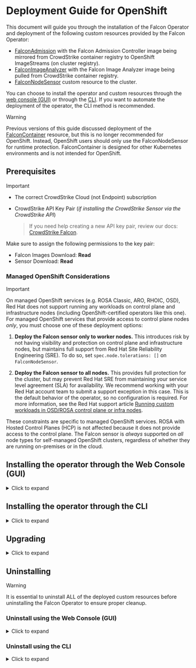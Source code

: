 # Deployment Guide for OpenShift

This document will guide you through the installation of the Falcon Operator and deployment of the following custom resources provided by the Falcon Operator:
- [FalconAdmission](resources/admission/README.md) with the Falcon Admission Controller image being mirrored from CrowdStrike container registry to OpenShift ImageStreams (on cluster registry).
- [FalconImageAnalyzer](resources/imageanalyzer/README.md) with the Falcon Image Analyzer image being pulled from CrowdStrike container registry.
- [FalconNodeSensor](resources/node/README.md) custom resource to the cluster.

You can choose to install the operator and custom resources through the [web console (GUI)](#installing-the-operator-through-the-web-console-gui) or through the [CLI](#installing-the-operator-through-the-cli).
If you want to automate the deployment of the operator, the CLI method is recommended.

> [!WARNING]
> Previous versions of this guide discussed deployment of the [FalconContainer](resources/container/README.md) resource, but this is no longer recommended for OpenShift. Instead, OpenShift users should only use the FalconNodeSensor for runtime protection. FalconContainer is designed for other Kubernetes environments and is not intended for OpenShift.

## Prerequisites

> [!IMPORTANT]
> - The correct CrowdStrike Cloud (not Endpoint) subscription
> - CrowdStrike API Key Pair (*if installing the CrowdStrike Sensor via the CrowdStrike API*)
>
>    > If you need help creating a new API key pair, review our docs: [CrowdStrike Falcon](https://falcon.crowdstrike.com/support/api-clients-and-keys).
>
>  Make sure to assign the following permissions to the key pair:
>  - Falcon Images Download: **Read**
>  - Sensor Download: **Read**

### Managed OpenShift Considerations

> [!IMPORTANT]
> On managed OpenShift services (e.g. ROSA Classic, ARO, RHOIC, OSD), Red Hat does not support running any workloads on control plane and infrastructure nodes (including OpenShift-certified operators like this one). For managed OpenShift services that provide access to control plane nodes _only_, you must choose one of these deployment options:
>
> 1. **Deploy the Falcon sensor only to worker nodes.** This introduces risk by not having visibility and protection on control plane and infrastructure nodes, but maintains full support from Red Hat Site Reliability Engineering (SRE). To do so, set `spec.node.tolerations: []` on `FalconNodeSensor`.
>
> 2. **Deploy the Falcon sensor to all nodes.** This provides full protection for the cluster, but may prevent Red Hat SRE from maintaining your service level agreement (SLA) for availability. We recommend working with your Red Hat account team to submit a support exception in this case. This is the default behavior of the operator, so no configuration is required. For more information, see the Red Hat support article [Running custom workloads in OSD/ROSA control plane or infra nodes](https://access.redhat.com/solutions/6972101).
>
> These constraints are specific to managed OpenShift services. ROSA with Hosted Control Planes (HCP) is not affected because it does not provide access to the control plane. The Falcon sensor is _always_ supported on _all_ node types for self-managed OpenShift clusters, regardless of whether they are running on-premises or in the cloud.

## Installing the operator through the Web Console (GUI)

<details>
  <summary>Click to expand</summary>

- Authenticate to your OpenShift cluster

   ![OpenShift Web Console Login](images/ocp-login.png)

- Click on the `Operators` dropdown. Then, click on `OperatorHub`

   ![OpenShift OperatorHub](images/ocp-ophub.png)

- Enter `crowdstrike` into the search bar, and click on the `CrowdStrike Falcon Platform - Operator` tile.

   ![OpenShift Search](images/ocp-optile.png)

- In the side menu, click the `Install` button.

   ![OpenShift CrowdStrike Operator Install](images/ocp-opinstall.png)

- Make any necessary changes as desired to the `InstallPlan` before installing the operator. You can set the update approval to `Automatic` which is the default or `Manual`. If you set to `Manual`, updates require approval before an operator will update.
  You can also set the desired update channel for OpenShift to check for updates. Click the `Install` button to begin the install.
   > [!NOTE]
   > Installation versions are tied to channels, and versions may not exist in every channel.

   ![OpenShift CrowdStrike Operator Install](images/ocp-opinstall2.png)

- Once the operator has completed installation, you can now deploy the custom resources the operator provides.

   ![OpenShift CrowdStrike Operator](images/ocp-opresources.png)

### Deploy the Node Sensor

<details>
  <summary>Click to expand</summary>

- To deploy the Falcon Node Sensor, click `Create Instance` for the `Falcon Node Sensor` Kind under the `Provided APIs` for the Falcon Operator.

   ![OpenShift CrowdStrike Falcon Node Sensor](images/ocp-fns.png)

- If using the CrowdStrike API method which connects to the CrowdStrike cloud and will attempt to discover your Falcon Customer ID as well as download the Falcon Sensor container image, make sure that you have a new [CrowdStrike API key pair](#prerequisites) before continuing.

   ![OpenShift CrowdStrike Falcon Node Sensor](images/ocp-fnsinstall.png)

   1. Replace with your CrowdStrike API Client ID value
   2. Replace with your CrowdStrike API Client Secret value
   3. Click `Create` to deploy the FalconNodeSensor Kind

- If more configuration is needed for your organization or deployment, `Falcon Sensor Configuration` will provide additional ways to configure the CrowdStrike Falcon Sensor. `DaemonSet Configuration` provides more ways to configure deployment and behavior of the DaemonSet including the ability to deploy the sensor without having to use the CrowdStrike API.

</details>

### Deploy the Admission Controller

<details>
  <summary>Click to expand</summary>

- To deploy the Falcon Sidecar Sensor, click `Create Instance` for the `Falcon Admission` Kind under the `Provided APIs` for the Falcon Operator.

   ![OpenShift CrowdStrike Falcon Admission Controller](images/ocp-fkac.png)

- If using the CrowdStrike API method which connects to the CrowdStrike cloud and will attempt to discover your Falcon Customer ID as well as download the Falcon Admission container image, make sure that you have a new [CrowdStrike API key pair](#prerequisites) before continuing.

   ![OpenShift CrowdStrike Falcon Admission Controller](images/ocp-fkacinstall.png)

   1. Replace with your CrowdStrike API Client ID value
   2. Replace with your CrowdStrike API Client Secret value
   3. Click `Create` to deploy the FalconAdmission Kind

- If more configuration is needed for your organization or deployment, `Falcon Sensor Configuration` will provide additional ways to configure the CrowdStrike Admission Controller. `Falcon Admission Controller Configuration` provides more ways to configure deployment and behavior of the admission controller.

</details>

### Deploy the Image Analyzer

<details>
  <summary>Click to expand</summary>

- To deploy the Falcon Image Analyzer, click `Create Instance` for the `Falcon Image Analyzer` Kind under the `Provided APIs` for the Falcon Operator.

   ![OpenShift CrowdStrike Falcon Image Analyzer](images/ocp-iarinstall.png)

- If using the CrowdStrike API method which connects to the CrowdStrike cloud and will attempt to discover your Falcon Customer ID as well as download the Falcon Admission container image, make sure that you have a new [CrowdStrike API key pair](#prerequisites) before continuing.
  On the `Create FalconImageAnalyzer` page, make sure to:

   1. Replace the `Client ID` with your CrowdStrike API Client ID value
   2. Replace the `Client Secret` with your CrowdStrike API Client Secret value
   3. Replace the `CrowdStrike Falcon Cloud Region` with your Falcon cloud region e.g. `us-1`
   4. Click `Create` to deploy the FalconImageAnalyzer Kind

- If more configuration is needed for your organization or deployment, `Falcon Image Analyzer Configuration` provides more ways to configure the deployment and behavior of the image assessment tool.

</details>

</details>

## Installing the operator through the CLI

<details>
  <summary>Click to expand</summary>

### Install using the Subscription/CSV method

<details>
  <summary>Click to expand</summary>

- Authenticate to your OpenShift cluster
  ```
  oc login --token=sha256~abcde-ABCDE-1 --server=https://openshift.example.com
  ```

- If you are not installing the Falcon Operator in the `openshift-operators` namespace, create either the `falcon-operator` namespace or a desired custom namespace:
  ```
  oc new-project falcon-operator
  ```

- Verify that the Falcon Operator exists in the cluster's OperatorHub
  ```
  oc get packagemanifests -n openshift-marketplace | grep falcon
  ```

- You can view the package manifest by running the following command:
  ```
  oc describe packagemanifests falcon-operator -n openshift-certified
  ```
  or to get the package manifest in yaml form:
  ```
  oc get packagemanifests -n openshift-marketplace falcon-operator -o yaml
  ```
  Important information from the package manifest output such as the `defaultChannel`, `catalogSource`, `catalogSourceNamespace`, and `currentCSV` are used to create a `Subscription` Kind in a yaml file (next steps) to have OpenShift install the operator from the cluster's marketplace.
  You can now install the official [Red Hat certified version of the operator](#installing-the-red-hat-certified-operator-from-the-console-operatorhub).

#### Installing the Red Hat Certified Operator from the Console OperatorHub
##### Creating an OperatorGroup

- If using a custom namespace or the `falcon-operator` namespace, you will need to create an `OperatorGroup`:
  ```
  cat << EOF >> operatorgroup.yaml
  apiVersion: operators.coreos.com/v1
  kind: OperatorGroup
  metadata:
    name: falcon-operator
    namespace: falcon-operator
  EOF
  ```
  Then, deploy the newly created `OperatorGroup`:
  ```
  oc create -f operatorgroup.yaml -n falcon-operator
  ```
  An [example OperatorGroup for you to modify is available](https://raw.githubusercontent.com/CrowdStrike/falcon-operator/main/docs/deployment/openshift/operatorgroup.yaml)

##### Installing the Red Hat Operator from the Console OperatorHub

- Create a subscription `yaml` file to install the official Red Hat certified operator (`certified-operators`). In this example, the certified operator will be installed via the `Subscription` Kind:
  ```
  cat << EOF >> subscription.yaml
  apiVersion: operators.coreos.com/v1alpha1
  kind: Subscription
  metadata:
    name: falcon-operator
  spec:
    channel: certified-1.0
    name: falcon-operator
    source: certified-operators
    sourceNamespace: openshift-marketplace
  EOF
  ```
  Replace the `channel` in the above spec to the desired deployment channel e.g. `certified-X` (where X is the version), or `stable`, etc. An [example subscription of the official Red Hat certified operator is available](redhat-subscription.yaml) to use and modify as appropriate for your cluster. If a specific operator version is desired, add `startingCSV` with the desired operator version e.g. `startingCSV: falcon-operator.v0.1.2`.

  Red Hat docs for operator subscription spec options: https://docs.redhat.com/en/documentation/openshift_container_platform/4.19/html/operatorhub_apis/subscription-operators-coreos-com-v1alpha1

#### Deploy the operator

Deploy the `subscription.yaml` that you create to the cluster for the operator to install.

- Deploy the operator using the `subscription.yaml`
  ```
  oc create -f subscription.yaml -n falcon-operator
  ```

</details>

### Deploy the Node Sensor

<details>
  <summary>Click to expand</summary>

Once the operator has deployed, you can now deploy the FalconNodeSensor.

- Deploy FalconNodeSensor through the cli using the `oc` command:
  ```
  oc create -n falcon-operator -f https://raw.githubusercontent.com/CrowdStrike/falcon-operator/main/config/samples/falcon_v1alpha1_falconnodesensor.yaml --edit=true
  ```

### Deploy the Admission Controller

<details>
  <summary>Click to expand</summary>

- Deploy FalconAdmission through the cli using the `oc` command:
  ```
  oc create -f https://raw.githubusercontent.com/CrowdStrike/falcon-operator/main/docs/deployment/openshift/falconadmission.yaml --edit=true
  ```

</details>

### Deploy the Image Analyzer

<details>
  <summary>Click to expand</summary>

- Deploy FalconImageAnalyzer through the cli using the `oc` command:
  ```
  oc create -f https://raw.githubusercontent.com/CrowdStrike/falcon-operator/main/config/samples/falcon_v1alpha1_falconimageanalyzer.yaml --edit=true
  ```

</details>

</details>

</details>

## Upgrading

<details>
  <summary>Click to expand</summary>

When the operator was installed in OpenShift, the choice was given to use either an `Automatic` approval strategy or a `Manual` approval strategy.
If an `Automatic` approval strategy was chosen, the operator will update itself when OpenShift detects a new version in the update channel.
If a `Manual` approval strategy was chosen, the update must be approved for the operator to update. See [https://docs.openshift.com/container-platform/4.14/operators/admin/olm-upgrading-operators.html#olm-approving-pending-upgrade_olm-upgrading-operators](https://docs.openshift.com/container-platform/4.14/operators/admin/olm-upgrading-operators.html#olm-approving-pending-upgrade_olm-upgrading-operators).

</details>

## Uninstalling

> [!WARNING]
> It is essential to uninstall ALL of the deployed custom resources before uninstalling the Falcon Operator to ensure proper cleanup.

### Uninstall using the Web Console (GUI)

<details>
  <summary>Click to expand</summary>

- To uninstall in the OpenShift Web Console (GUI), expand the `Operators` menu and click on `Installed Operators`.

   ![OpenShift CrowdStrike Operator Uninstall](images/ocp-uninstall.png)

#### Uninstall the Node Sensor

- Click on the `CrowdStrike Falcon Platform - Operator` listing, followed by clicking on the `Falcon Node Sensor` tab.

   ![OpenShift CrowdStrike Node Sensor Uninstall](images/ocp-nodetab.png)

- On the deployed `FalconNodeSensor` Kind, click the 3 vertical dot action menu on the far right, and click `Delete FalconNodeSensor`.

   ![OpenShift CrowdStrike Node Sensor Uninstall](images/ocp-nodedel.png)

#### Uninstall the Sidecar Sensor

The sidecar sensor is not intended for OpenShift. If you installed it by mistake, follow these steps:

- Click on the `CrowdStrike Falcon Platform - Operator` listing, followed by clicking on the `Falcon Container` tab.

   ![OpenShift CrowdStrike Sidecar Uninstall](images/ocp-containertab.png)

- On the deployed `FalconContainer` Kind, click the 3 vertical dot action menu on the far right, and click `Delete FalconContainer`.

   ![OpenShift CrowdStrike Sidecar Uninstall](images/ocp-containerdel.png)

#### Uninstall the Admission Controller

- Click on the `CrowdStrike Falcon Platform - Operator` listing, followed by clicking on the `Falcon Admission` tab.

   ![OpenShift CrowdStrike Admission Controller Uninstall](images/ocp-fkactab.png)

- On the deployed `FalconAdmission` Kind, click the 3 vertical dot action menu on the far right, and click `Delete FalconAdmission`.

   ![OpenShift CrowdStrike Admission Controller Uninstall](images/ocp-fkacdel.png)

#### Uninstall the Image Analyzer

- Click on the `CrowdStrike Falcon Platform - Operator` listing, followed by clicking on the `Falcon Image Analyzer` tab.

   ![OpenShift CrowdStrikeImage Analyzer Uninstall](images/ocp-iaruninstall.png)

- On the deployed `FalconImageAnalyzer` Kind, click the 3 vertical dot action menu on the far right, and click `Delete FalconImageAnalyzer`.

   ![OpenShift CrowdStrike Image Analyzer Uninstall](images/ocp-iaruninstall2.png)

#### Uninstall the Operator

- In the list of `Installed Operators`, click the 3 vertical dot action menu on the far right of the `CrowdStrike Falcon Platform - Operator` listing, and click `Uninstall Operator`.

   ![OpenShift CrowdStrike Operator Uninstall](images/ocp-uninstall2.png)

  This will open an uninstall confirmation box, click `Uninstall` to complete the uninstall.

#### Clean up remaining resources

You must remove several resources manually that OpenShift's Operator Lifecycle Manager (OLM) does not
remove automatically when the operator is uninstalled.

- Navigate to the Administrator perspective, Home, Search. Select `CustomResourceDefinition` from the `Resources` dropdown, ensure the filter dropdown is set to `Label`, and enter `operators.coreos.com/falcon-operator.falcon-operator`. Delete the Falcon CRD's displayed.

  ![OpenShift CrowdStrike CRD cleanup](images/ocp-delete-crd.png)

- Navigate to the Administrator perspective, Home, Search. Select `ClusterRole` and `ClusterRoleBinding` from the `Resources` dropdown, ensure the filter dropdown is set to `Label`, and enter `crowdstrike.com/created-by=falcon-operator`. Delete the Falcon CR's and CRB's displayed.

  ![OpenShift CrowdStrike CR and CRB cleanup](images/ocp-delete-cr-crb.png)

- Navigate to the Administrator perspective, Home, Projects. Type `falcon` in the search box. Delete the Falcon project displayed.

  ![OpenShift CrowdStrike project cleanup](images/ocp-delete-project.png)

</details>

### Uninstall using the CLI

<details>
  <summary>Click to expand</summary>

#### Uninstall using the Subscription/CSV method

<details>
  <summary>Click to expand</summary>

##### Uninstall the Node Sensor

- To uninstall the node sensor, simply remove the FalconNodeSensor resource.
  ```
  oc delete falconnodesensor falcon-node-sensor
  ```

##### Uninstall the Sidecar Sensor

The sidecar sensor is not intended for OpenShift. If you installed it by mistake, follow these steps:

- To uninstall Falcon Container simply remove FalconContainer resource. The operator will uninstall Falcon Container product from the cluster.
  ```
  oc delete falconcontainers falcon-sidecar-sensor
  ```

##### Uninstall the Admission Controller

- To uninstall Falcon Container simply remove FalconAdmission resource. The operator will then uninstall the Falcon Admission Controller from the cluster:
  ```
  oc delete falconadmissions falcon-admission
  ```

##### Uninstall the Falcon Image Analyzer

- To uninstall Falcon Container simply remove FalconImageAnalyzer resource. The operator will then uninstall the Falcon Image Analyzer from the cluster:
  ```
  oc delete falconimageanalyzers falcon-iar
  ```

##### Uninstall the Operator

- To uninstall Falcon Operator, get the name of the subscription that the operator was installed with:
  ```
  oc get sub -n falcon-operator
  ```

- Remove the subscription for the operator:
  ```
  oc delete sub falcon-operator -n falcon-operator
  ```

- Get the name of the ClusterServiceVersion for the operator:
  ```
  oc get csv -n falcon-operator
  ```

- Remove the ClusterServiceVersion for the operator. In this example, version 0.8.0 will be removed:
  ```
  oc delete csv falcon-operator.v0.8.0 -n falcon-operator
  ```

- Delete the Custom Resource Definitions (CRDs):
  ```
  oc delete $(oc get crd -l operators.coreos.com/falcon-operator.falcon-operator -o name)
  ```

- Delete ClusterRoles and ClusterRoleBindings created by the operator:
  ```
  oc delete $(oc get clusterrole,clusterrolebinding -l crowdstrike.com/created-by=falcon-operator -o name)
  ```

- Delete the operator namespace:
  ```
  oc delete project falcon-operator
  ```

</details>
</details>
